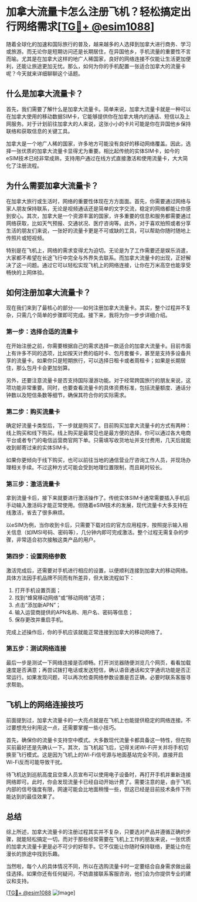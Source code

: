 # 加拿大流量卡怎么注册飞机？轻松搞定出行网络需求[[TG💪+ @esim1088](https://t.me/s/esim1088)]

随着全球化的加速和国际旅行的普及，越来越多的人选择到加拿大进行商务、学习或旅游。而无论你是短期访问还是长期居住，在异国他乡，手机流量的重要性不言而喻。尤其是在加拿大这样的地广人稀国家，良好的网络连接不仅能让生活更加便利，还能让旅途更加无忧。那么，如何为你的手机配置一张适合加拿大的流量卡呢？今天就来详细聊聊这个话题。

## 什么是加拿大流量卡？

首先，我们需要了解什么是加拿大流量卡。简单来说，加拿大流量卡就是一种可以在加拿大使用的移动数据SIM卡，它能够提供你在加拿大境内的通话、短信以及上网服务。对于计划前往加拿大的人来说，这张小小的卡片可能是你在异国他乡保持联络和获取信息的关键工具。

加拿大是一个地广人稀的国家，许多地方可能没有良好的移动网络覆盖。因此，选择一张优质的加拿大流量卡显得尤为重要。相比起传统的实体SIM卡，如今的eSIM技术已经非常成熟，支持用户通过在线方式直接激活和使用流量卡，大大简化了注册流程。

## 为什么需要加拿大流量卡？

在加拿大旅行或生活时，网络的重要性体现在方方面面。首先，你需要通过网络与家人朋友保持联系，无论是视频通话还是简单的文字交流，稳定的网络都能让你感到安心。其次，加拿大是一个资源丰富的国家，许多重要的信息和服务都需要通过网络获取，比如天气预报、交通状况、医疗咨询等。此外，对于喜欢拍照或者分享生活的朋友们来说，一张好的流量卡更是不可或缺的工具，可以帮助你随时随地上传照片或短视频。

特别是在飞机上，网络的需求变得尤为迫切。无论是为了工作需要还是娱乐消遣，大家都不希望在长途飞行中完全与外界失去联系。而加拿大流量卡的出现，正好解决了这一问题。通过它可以轻松实现飞机上的网络连接，让你在万米高空也能享受畅快的上网体验。

## 如何注册加拿大流量卡？

现在我们来到了最核心的部分——如何注册加拿大流量卡。其实，整个过程并不复杂，只需几个简单的步骤即可完成。接下来，我将为你一步步详细介绍。

### 第一步：选择合适的流量卡

在开始注册之前，你需要根据自己的需求选择一款适合的加拿大流量卡。目前市面上有许多不同的选项，比如按天计费的临时卡、包月套餐卡，甚至是支持多设备共享的流量卡。如果你只是短期旅行，可以选择日租卡或者周租卡；如果是长期居住，那么包月卡会更加划算。

另外，还要注意流量卡是否支持国际漫游功能。对于经常跨国旅行的朋友来说，这项功能非常重要。同时，也要查看流量卡的具体资费标准，包括流量额度、通话分钟数以及短信条数等细节，确保其符合你的实际需求。

### 第二步：购买流量卡

确定好流量卡类型后，下一步就是购买了。目前购买加拿大流量卡的方式有两种：线上购买和线下购买。线上购买是最常见也是最方便的选择，你可以通过各大电商平台或者专门的电信运营商官网下单。只需填写收货地址并支付费用，几天后就能收到邮寄过来的实体SIM卡。

如果你更倾向于线下购买，也可以前往当地的通信营业厅咨询工作人员，并现场办理相关手续。不过这种方式可能会受到地理位置限制，而且耗时较长。

### 第三步：激活流量卡

拿到流量卡后，接下来就要进行激活操作了。传统实体SIM卡通常需要插入手机后手动输入激活码才能正常使用。但随着eSIM技术的发展，现代流量卡大多支持在线激活，省去了很多麻烦。

以eSIM为例，当你收到卡后，只需要下载对应的官方应用程序，按照提示输入相关信息（如IMSI号码、密码等），几分钟内即可完成激活。整个过程无需复杂的步骤，非常适合初次接触这类产品的用户。

### 第四步：设置网络参数

激活完成后，还需要对手机进行相应的设置，以便顺利连接到加拿大的移动网络。具体方法因手机品牌不同而有所差异，但大致流程如下：

1. 打开手机设置页面；
2. 找到“蜂窝移动网络”或“移动网络”选项；
3. 点击“添加新APN”；
4. 输入运营商提供的APN名称、用户名、密码等信息；
5. 保存更改并重启手机。

完成上述操作后，你的手机应该就能正常连接到加拿大的移动网络了。

### 第五步：测试网络连接

最后一步是测试一下网络连接是否顺畅。打开浏览器随便浏览几个网页，看看加载速度是否满意；再尝试拨打电话或发送短信，确认语音通话和文字通讯功能是否正常运行。如果发现问题，可以再次检查网络参数设置是否正确，必要时联系客服寻求帮助。

## 飞机上的网络连接技巧

前面提到过，加拿大流量卡的一大亮点就是在飞机上也能提供稳定的网络连接。不过要想充分利用这一点，还需要掌握一些小技巧。

首先，确保你的流量卡支持空中模式。大多数现代流量卡都具备这一特性，但在购买前最好还是先确认一下。其次，当飞机起飞后，记得关闭Wi-Fi开关并将手机切换至飞行模式。这是因为飞机上的Wi-Fi信号源与地面基站完全不同，直接开启Wi-Fi反而可能导致干扰。

待飞机达到巡航高度且空乘人员宣布可以使用电子设备时，再打开手机并重新连接网络即可。此时，你会发现流量卡已经自动开始计费了。需要注意的是，由于飞机内部的信号强度有限，网速可能会比地面稍慢一些，但这已经是目前技术条件下所能达到的最佳效果了。

## 总结

综上所述，加拿大流量卡的注册过程其实并不复杂，只要选对产品并遵循正确的步骤，就能轻松搞定一切。而对于那些经常需要在飞机上工作的朋友来说，一张优质的加拿大流量卡更是必不可少的好帮手。它不仅能让你随时保持联络，更能让你在漫长的旅途中找到乐趣。

当然啦，每个人的具体情况不同，所以在选购流量卡时一定要结合自身需求做出最佳选择。如果你还有任何疑问，不妨直接联系客服咨询，他们会为你提供专业的建议和支持。

[[TG💪+ @esim1088](https://t.me/s/esim1088) ![Image](https://i.postimg.cc/4NQfJmqS/Snipaste-2025-05-13-00-14-12.png)]